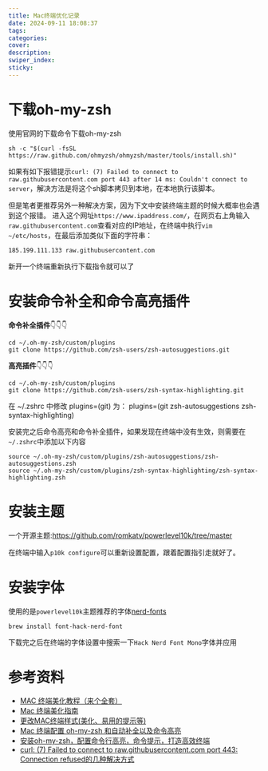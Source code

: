```yaml
---
title: Mac终端优化记录
date: 2024-09-11 18:08:37
tags:
categories:
cover:
description:
swiper_index:
sticky:
---
```


# 下载oh-my-zsh

使用官网的下载命令下载oh-my-zsh
```
sh -c "$(curl -fsSL https://raw.github.com/ohmyzsh/ohmyzsh/master/tools/install.sh)"
```
如果有如下报错提示`curl: (7) Failed to connect to raw.githubusercontent.com port 443 after 14 ms: Couldn't connect to server`，解决方法是将这个sh脚本拷贝到本地，在本地执行该脚本。

但是笔者更推荐另外一种解决方案，因为下文中安装终端主题的时候大概率也会遇到这个报错。
进入这个网址`https://www.ipaddress.com/`，在网页右上角输入`raw.githubusercontent.com`查看对应的IP地址，在终端中执行`vim ~/etc/hosts`，在最后添加类似下面的字符串：
```
185.199.111.133 raw.githubusercontent.com
```
新开一个终端重新执行下载指令就可以了

# 安装命令补全和命令高亮插件

**命令补全插件**👇👇👇
```
cd ~/.oh-my-zsh/custom/plugins
git clone https://github.com/zsh-users/zsh-autosuggestions.git
```

**高亮插件**👇👇👇
```
cd ~/.oh-my-zsh/custom/plugins
git clone https://github.com/zsh-users/zsh-syntax-highlighting.git
```
在 ~/.zshrc 中修改 plugins=(git) 为：
plugins=(git zsh-autosuggestions zsh-syntax-highlighting)

安装完之后命令高亮和命令补全插件，如果发现在终端中没有生效，则需要在`~/.zshrc`中添加以下内容
```
source ~/.oh-my-zsh/custom/plugins/zsh-autosuggestions/zsh-autosuggestions.zsh
source ~/.oh-my-zsh/custom/plugins/zsh-syntax-highlighting/zsh-syntax-highlighting.zsh
```

# 安装主题

一个开源主题:https://github.com/romkatv/powerlevel10k/tree/master

在终端中输入`p10k configure`可以重新设置配置，跟着配置指引走就好了。

# 安装字体

使用的是`powerlevel10k`主题推荐的字体[nerd-fonts](https://github.com/ryanoasis/nerd-fonts)

```
brew install font-hack-nerd-font
```

下载完之后在终端的字体设置中搜索一下`Hack Nerd Font Mono`字体并应用


# 参考资料
- [MAC 终端美化教程（来个全套）](https://blog.csdn.net/weixin_42326144/article/details/121957795?spm=1001.2101.3001.6650.7&utm_medium=distribute.pc_relevant.none-task-blog-2%7Edefault%7EBlogCommendFromBaidu%7ERate-7-121957795-blog-135977657.235%5Ev43%5Econtrol&depth_1-utm_source=distribute.pc_relevant.none-task-blog-2%7Edefault%7EBlogCommendFromBaidu%7ERate-7-121957795-blog-135977657.235%5Ev43%5Econtrol&utm_relevant_index=12)
- [Mac 终端美化指南](https://zhuanlan.zhihu.com/p/554264938)
- [更改MAC终端样式(美化、易用的提示等)](https://blog.csdn.net/m0_60980259/article/details/135977657)
- [Mac 终端配置 oh-my-zsh 和自动补全以及命令高亮](https://blog.csdn.net/wjp52/article/details/124426943)
- [安装oh-my-zsh，配置命令行高亮，命令提示，打造高效终端](https://blog.csdn.net/a143730/article/details/135573409)
- [curl: (7) Failed to connect to raw.githubusercontent.com port 443: Connection refused的几种解决方式](https://huaweicloud.csdn.net/6509554c993dd34278ee3a0f.html?dp_token=eyJ0eXAiOiJKV1QiLCJhbGciOiJIUzI1NiJ9.eyJpZCI6ODkxMDEzLCJleHAiOjE3Mjc3ODcwNDQsImlhdCI6MTcyNzE4MjI0NCwidXNlcm5hbWUiOiJxcV80NTcyMzgyMSJ9.3rYUSIkc7_U_kaBdQ-35s0Kr6Sff-06B_M229QXJU8s&spm=1001.2101.3001.6650.2&utm_medium=distribute.pc_relevant.none-task-blog-2%7Edefault%7EBlogCommendFromBaidu%7Eactivity-2-106862753-blog-123021848.235%5Ev43%5Econtrol&depth_1-utm_source=distribute.pc_relevant.none-task-blog-2%7Edefault%7EBlogCommendFromBaidu%7Eactivity-2-106862753-blog-123021848.235%5Ev43%5Econtrol&utm_relevant_index=3)